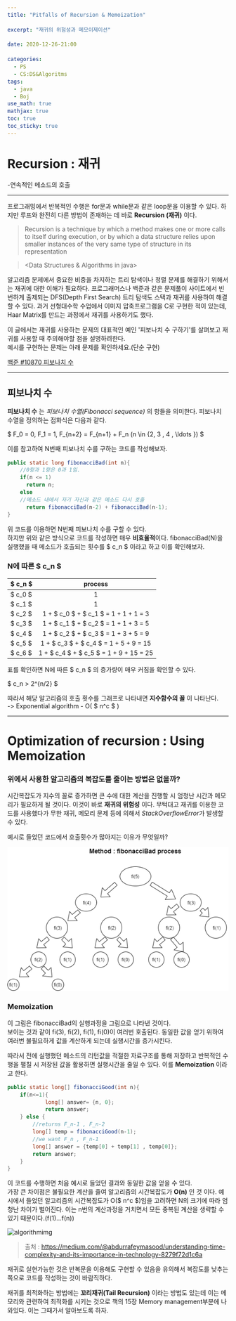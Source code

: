 ```yaml
---
title: "Pitfalls of Recursion & Memoization"

excerpt: "재귀의 위험성과 메모이제이션"

date: 2020-12-26-21:00

categories:
  - PS
  - CS:DS&Algoritms
tags:
  - java
  - Boj
use_math: true
mathjax: true
toc: true
toc_sticky: true
---
```


# Recursion : 재귀

-연속적인 메소드의 호출

---

프로그래밍에서 반복적인 수행은 for문과 while문과 같은 loop문을 이용할 수 있다. 하지만 루프와 완전히 다른 방법이 존재하는 데 바로 **Recursion (재귀)** 이다.

> Recursion is a technique by which a method makes one or more calls to itself during execution, or by which a data structure relies upon smaller instances of the very same type of structure in its representation

> <Data Structures & Algorithms in java>

알고리즘 문제에서 중요한 비중을 차지하는 트리 탐색이나 정렬 문제를 해결하기 위해서는 재귀에 대한 이해가 필요하다.
프로그래머스나 백준과 같은 문제풀이 사이트에서 빈번하게 출제되는 DFS(Depth First Search) 트리 탐색도 스택과 재귀를 사용하여 해결할 수 있다. 과거 선형대수학 수업에서 이미지 압축프로그램을 C로 구현한 적이 있는데, Haar Matrix를 만드는 과정에서 재귀를 사용하기도 했다.

이 글에서는 재귀를 사용하는 문제의 대표적인 예인 '피보나치 수 구하기'를 살펴보고 재귀를 사용할 때 주의해야할 점을 설명하려한다.  
예시를 구현하는 문제는 아래 문제를 확인하세요.(단순 구현)

[백준 #10870 피보나치 수](https://www.acmicpc.net/problem/10870)

---

## 피보나치 수

**피보나치 수** 는 _피보나치 수열(Fibonacci sequence)_ 의 항들을 의미한다. 피보나치 수열을 정의하는 점화식은 다음과 같다.

$
    F_0 = 0,    F_1 = 1,    F_{n+2} = F_{n+1} + F_n (n \in {2, 3 , 4 , \ldots })
$

이를 참고하여 N번째 피보나치 수를 구하는 코드를 작성해보자.

```java
public static long fibonacciBad(int n){
    //0항과 1항은 0과 1임.
    if(n <= 1)
      return n;
    else
    //메소드 내에서 자기 자신과 같은 메소드 다시 호출
      return fibonacciBad(n-2) + fibonacciBad(n-1);
}
```

위 코드를 이용하면 N번째 피보나치 수를 구할 수 있다.  
하지만 위와 같은 방식으로 코드를 작성하면 매우 **비효율적**이다. fibonacciBad(N)을 실행했을 때 메소드가 호출되는 횟수를 $ c_n $ 이라고 하고 이를 확인해보자.

### N에 따른 $ c_n $

| $ c_n $ |                 process                 |
| :------ | :-------------------------------------: |
| $ c_0 $ |                    1                    |
| $ c_1 $ |                    1                    |
| $ c_2 $ |  1 + $ c_0 $ + $ c_1 $ = 1 + 1 + 1 = 3  |
| $ c_3 $ |  1 + $ c_1 $ + $ c_2 $ = 1 + 1 + 3 = 5  |
| $ c_4 $ |  1 + $ c_2 $ + $ c_3 $ = 1 + 3 + 5 = 9  |
| $ c_5 $ | 1 + $ c_3 $ + $ c_4 $ = 1 + 5 + 9 = 15  |
| $ c_6 $ | 1 + $ c_4 $ + $ c_5 $ = 1 + 9 + 15 = 25 |

표를 확인하면 N에 따른 $ c_n $ 의 증가량이 매우 커짐을 확인할 수 있다.

$ c_n > 2^{n/2} $

따라서 해당 알고리즘의 호출 횟수를 그래프로 나타내면 **지수함수의 꼴** 이 나타난다.  
 -> Exponential algorithm - O( $ n^c $ )

---

# Optimization of recursion : Using Memoization

### 위에서 사용한 알고리즘의 복잡도를 줄이는 방법은 없을까?

시간복잡도가 지수의 꼴로 증가하면 큰 수에 대한 계산을 진행할 시 엄청난 시간과 메모리가 필요하게 될 것이다. 이것이 바로 **재귀의 위험성** 이다. 무턱대고 재귀를 이용한 코드를 사용했다가 무한 재귀, 메모리 문제 등에 의해서 *StackOverflowError*가 발생할 수 있다.

예시로 들었던 코드에서 호출횟수가 많아지는 이유가 무엇일까?

![problem][discription2]

[discription2]: /img/treeimg.png

### Memoization

이 그림은 fibonacciBad의 실행과정을 그림으로 나타낸 것이다.  
보이는 것과 같이 fi(3), fi(2), fi(1), fi(0)이 여러번 호출된다. 동일한 값을 얻기 위하여 여러번 불필요하게 값을 계산하게 되는데 실행시간을 증가시킨다.

따라서 전에 실행했던 메소드의 리턴값을 적절한 자료구조를 통해 저장하고 반복적인 수행을 펼칠 시 저장된 값을 활용하면 실행시간을 줄일 수 있다.
이를 **Memoization** 이라고 한다.

```java
public static long[] fibonacciGood(int n){
    if(n<=1){
            long[] answer= {n, 0};
            return answer;
    } else {
        //returns F_n-1 , F_n-2
        long[] temp = fibonacciGood(n-1);
        //we want F_n , F_n-1
        long[] answer = {temp[0] + temp[1] , temp[0]};
        return answer;
    }
}

```

이 코드를 수행하면 처음 예시로 들었던 결과와 동일한 값을 얻을 수 있다.  
가장 큰 차이점은 불필요한 계산을 줄여 알고리즘의 시간복잡도가 **O(n)** 인 것 이다. 예시에서 들었던 알고리즘의 시간복잡도가 O($ n^c $)임을 고려하면 N의 크기에 따라 엄청난 차이가 벌어진다.
이는 n번의 계산과정을 거치면서 모든 중복된 계산을 생략할 수 있기 때문이다.(f(1)...f(n))

![algorithmimg][discription]

[discription]: https://miro.medium.com/max/1000/0*1zzcLny-dV1hjxAI.

> 출처 : https://medium.com/@abdurrafeymasood/understanding-time-complexity-and-its-importance-in-technology-8279f72d1c6a

재귀로 실현가능한 것은 반복문을 이용해도 구현할 수 있음을 유의해서 복잡도를 낮추는 쪽으로 코드를 작성하는 것이 바람직하다.

재귀를 최적화하는 방법에는 **꼬리재귀(Tail Recursion)** 이라는 방법도 있는데 이는 메모리와 관련하여 최적화를 시키는 것으로 책의 15장 Memory management부분에 나와있다. 이는 그때가서 알아보도록 하자.

